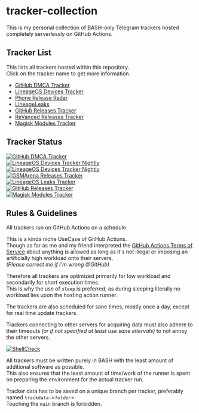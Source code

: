 # tracker-collection

This is my personal collection of BASH-only Telegram trackers hosted completely serverlessly on GitHub Actions.

## Tracker List
This lists all trackers hosted within this repository.  
Click on the tracker name to get more information.
* [GitHub DMCA Tracker](github/dmca/)
* [LineageOS Devices Tracker](lineageos/devices/)
* [Phone Release Radar](gsmarena/release/)
* [LineageLeaks](lineageos/leaks/)
* [GitHub Releases Tracker](github/releases)
* [ReVanced Releases Tracker](github/releases/README-revanced.md)
* [Magisk Modules Tracker](magisk/modules/)

## Tracker Status
[![GitHub DMCA Tracker](https://github.com/programminghoch10/tracker-collection/actions/workflows/github-dmca.yml/badge.svg)](https://github.com/programminghoch10/tracker-collection/actions/workflows/github-dmca.yml)  
[![LineageOS Devices Tracker Nightly](https://github.com/programminghoch10/tracker-collection/actions/workflows/lineageos-devices-nightly.yml/badge.svg)](https://github.com/programminghoch10/tracker-collection/actions/workflows/lineageos-devices-nightly.yml)  
[![LineageOS Devices Tracker Nightly](https://github.com/programminghoch10/tracker-collection/actions/workflows/lineageos-devices-fullcheck.yml/badge.svg)](https://github.com/programminghoch10/tracker-collection/actions/workflows/lineageos-devices-fullcheck.yml)  
[![GSMArena Releases Tracker](https://github.com/programminghoch10/tracker-collection/actions/workflows/gsmarena-release.yml/badge.svg)](https://github.com/programminghoch10/tracker-collection/actions/workflows/gsmarena-release.yml)  
[![LineageOS Leaks Tracker](https://github.com/programminghoch10/tracker-collection/actions/workflows/lineageos-leaks.yml/badge.svg)](https://github.com/programminghoch10/tracker-collection/actions/workflows/lineageos-leaks.yml)  
[![GitHub Releases Tracker](https://github.com/programminghoch10/tracker-collection/actions/workflows/github-releases.yml/badge.svg)](https://github.com/programminghoch10/tracker-collection/actions/workflows/github-releases.yml)  
[![Magisk Modules Tracker](https://github.com/programminghoch10/tracker-collection/actions/workflows/magisk-modules.yml/badge.svg)](https://github.com/programminghoch10/tracker-collection/actions/workflows/magisk-modules.yml)  

## Rules & Guidelines

All trackers run on GitHub Actions on a schedule.

This is a kinda niche UseCase of GitHub Actions.  
Though as far as me and my friend interpreted the 
[GitHub Actions Terms of Service](https://docs.github.com/en/site-policy/github-terms/github-terms-for-additional-products-and-features#actions)
about anything is allowed 
as long as it's not illegal 
or imposing an artificially high workload 
onto their servers.  
_(Please correct me if I'm wrong @GitHub)_

Therefore all trackers are optimized 
primarily for low workload 
and secondarily for short execution times.  
This is why the use of `sleep` is preferred, 
as during sleeping 
literally no workload lies upon 
the hosting action runner.

The trackers are also scheduled for sane times, 
mostly once a day, 
except for real time update trackers.

Trackers connecting to other servers for acquiring data 
must also adhere to their timeouts 
_(or if not specified at least use sane intervals)_
to not annoy the other servers.

[![ShellCheck](https://github.com/programminghoch10/tracker-collection/actions/workflows/shellcheck.yml/badge.svg)](https://github.com/programminghoch10/tracker-collection/actions/workflows/shellcheck.yml)  

All trackers must be written purely in BASH
with the least amount of additional software
as possible.  
This also ensures that the least amount 
of time/work of the runner 
is spent on preparing the environment 
for the actual tracker run.

Tracker data has to be saved on a unique branch per tracker, 
preferably named 
`trackdata-`_&lt;`folder`&gt;_.  
Touching the `main` branch is forbidden.
